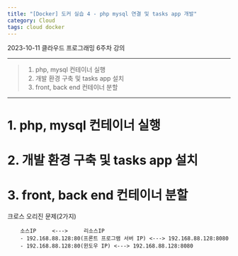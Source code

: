 ```yaml
---
title: "[Docker] 도커 실습 4 - php mysql 연결 및 tasks app 개발"
category: Cloud
tags: cloud docker 
---
```


2023-10-11 클라우드 프로그래밍 6주차 강의

-----

> 1. php, mysql 컨테이너 실행
> 2. 개발 환경 구축 및 tasks app 설치
> 3. front, back end 컨테이너 분할

-----
# 1. php, mysql 컨테이너 실행

# 2. 개발 환경 구축 및 tasks app 설치

# 3. front, back end 컨테이너 분할

크로스 오리진 문제(2가지)

        소스IP     <--->     리소스IP
        - 192.168.88.128:80(프론트 프로그램 서버 IP) <---> 192.168.88.128:8080
        - 192.168.88.128:80(윈도우 IP) <---> 192.168.88.128:8080